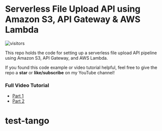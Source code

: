 # Serverless File Upload API using Amazon S3, API Gateway & AWS Lambda
![visitors](https://visitor-badge.glitch.me/badge?page_id=jacksonyuan-yt.s3-file-upload-api)

This repo holds the code for setting up a serverless file upload API pipeline using Amazon S3, API Gateway, and AWS Lambda.

If you found this code example or video tutorial helpful, feel free to give the repo a **star** or **like/subscribe** on my YouTube channel!

### Full Video Tutorial
* [Part 1](https://www.youtube.com/watch?v=mWtnd-0Sm18)
* [Part 2](https://www.youtube.com/watch?v=K-c0AoMmaOU)
# test-tango
